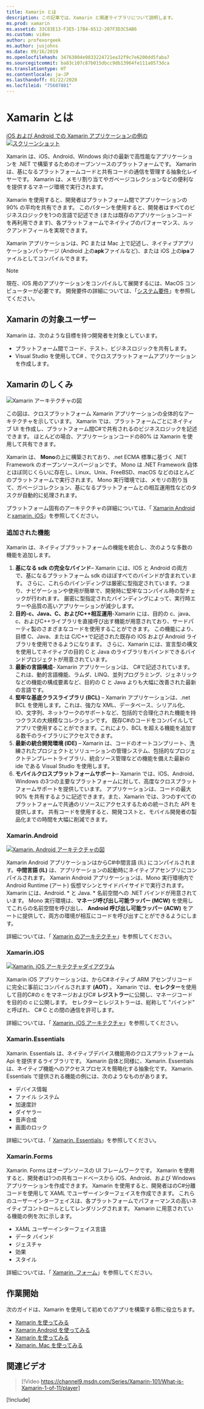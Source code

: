 ```yaml
---
title: Xamarin とは
description: この記事では、Xamarin と関連ライブラリについて説明します。
ms.prod: xamarin
ms.assetid: 33C83E13-F3E5-17B4-6512-207F3D3C5AB6
ms.custom: video
author: profexorgeek
ms.author: jusjohns
ms.date: 09/16/2019
ms.openlocfilehash: 34763804e9833224721ea32f9c7e6200dd5faba7
ms.sourcegitcommit: ba83c107c87b015dbcc9db13964fe111a0573dca
ms.translationtype: HT
ms.contentlocale: ja-JP
ms.lasthandoff: 01/22/2020
ms.locfileid: "75607881"
---
```

# <a name="what-is-xamarin"></a>Xamarin とは

[iOS および Android での Xamarin アプリケーションの例の ![スクリーンショット](what-is-xamarin-images/xamarin-app-cropped.png)](what-is-xamarin-images/xamarin-app.png#lightbox)

Xamarin は、iOS、Android、Windows 向けの最新で高性能なアプリケーションを .NET で構築するためのオープンソースのプラットフォームです。 Xamarin は、基になるプラットフォームコードと共有コードの通信を管理する抽象化レイヤーです。 Xamarin は、メモリ割り当てやガベージコレクションなどの便利なを提供するマネージ環境で実行されます。

Xamarin を使用すると、開発者はプラットフォーム間でアプリケーションの90% の平均を共有できます。 このパターンを使用すると、開発者はすべてのビジネスロジックを1つの言語で記述でき (または既存のアプリケーションコードを再利用できます)、各プラットフォームでネイティブのパフォーマンス、ルックアンドフィールを実現できます。

Xamarin アプリケーションは、PC または Mac 上で記述し、ネイティブアプリケーションパッケージ (Android 上の**apk**ファイルなど)、または iOS 上の**ipa**ファイルとしてコンパイルできます。

> [!NOTE]
> 現在、iOS 用のアプリケーションをコンパイルして展開するには、MacOS コンピューターが必要です。 開発要件の詳細については、「[システム要件](~/cross-platform/get-started/requirements.md#macos-requirements)」を参照してください。

## <a name="who-xamarin-is-for"></a>Xamarin の対象ユーザー

Xamarin は、次のような目標を持つ開発者を対象としています。

- プラットフォーム間でコード、テスト、ビジネスロジックを共有します。
- Visual Studio を使用してC# 、でクロスプラットフォームアプリケーションを作成します。

## <a name="how-xamarin-works"></a>Xamarin のしくみ

![Xamarin アーキテクチャの図](what-is-xamarin-images/xamarin-architecture.png)

この図は、クロスプラットフォーム Xamarin アプリケーションの全体的なアーキテクチャを示しています。 Xamarin では、プラットフォームごとにネイティブ UI を作成し、プラットフォーム間C#で共有されるのビジネスロジックを記述できます。 ほとんどの場合、アプリケーションコードの80% は Xamarin を使用して共有できます。

Xamarin は、 **Mono**の上に構築されており、.net ECMA 標準に基づく .NET Framework のオープンソースバージョンです。 Mono は .NET Framework 自体とほぼ同じくらいに存在し、Linux、Unix、FreeBSD、macOS などのほとんどのプラットフォームで実行されます。 Mono 実行環境では、メモリの割り当て、ガベージコレクション、基になるプラットフォームとの相互運用性などのタスクが自動的に処理されます。

プラットフォーム固有のアーキテクチャの詳細については、「 [Xamarin Android](#xamarinandroid)と[xamarin. iOS](#xamarinios)」を参照してください。

### <a name="added-features"></a>追加された機能

Xamarin は、ネイティブプラットフォームの機能を統合し、次のような多数の機能を追加します。

1. **基になる sdk の完全なバインド**– Xamarin には、IOS と Android の両方で、基になるプラットフォーム sdk のほぼすべてのバインドが含まれています。 さらに、これらのバインディングは厳密に型指定されています。つまり、ナビゲーションや使用が簡単で、開発時に堅牢なコンパイル時の型チェックが行われます。 厳密に型指定されたバインディングによって、実行時エラーや品質の高いアプリケーションが減少します。
1. **目的-c、Java、C、およびC++相互運用**-Xamarin には、目的の c、java、c、およびC++ライブラリを直接呼び出す機能が用意されており、サードパーティ製のさまざまなコードを使用することができます。 この機能により、目標 C、Java、または C/C++で記述された既存の IOS および Android ライブラリを使用できるようになります。 さらに、Xamarin には、宣言型の構文を使用してネイティブの目的 C と Java のライブラリをバインドできるバインドプロジェクトが用意されています。
1. **最新の言語構成**– Xamarin アプリケーションは、 C#で記述されています。これは、動的言語機能、ラムダ、LINQ、並列プログラミング、ジェネリックなどの機能の構成要素など、目的の C と Java よりも大幅に改善された最新の言語です。
1. **堅牢な基底クラスライブラリ (BCL)** – Xamarin アプリケーションは、.net BCL を使用します。これは、強力な XML、データベース、シリアル化、IO、文字列、ネットワークのサポートなど、包括的で合理化された機能を持つクラスの大規模なコレクションです。 既存C#のコードをコンパイルしてアプリで使用することができます。これにより、BCL を超える機能を追加する数千のライブラリにアクセスできます。
1. **最新の統合開発環境 (IDE)** – Xamarin は、コードのオートコンプリート、洗練されたプロジェクトとソリューションの管理システム、包括的なプロジェクトテンプレートライブラリ、統合ソース管理などの機能を備えた最新の ide である Visual Studio を使用します。
1. **モバイルクロスプラットフォームサポート**– Xamarin では、IOS、Android、Windows の3つの主要なプラットフォームに対して、高度なクロスプラットフォームサポートを提供しています。 アプリケーションは、コードの最大90% を共有するように記述できます。また、Xamarin では、3つのすべてのプラットフォームで共通のリソースにアクセスするための統一された API を提供します。 共有コードを使用すると、開発コストと、モバイル開発者の製品化までの時間を大幅に削減できます。

### <a name="xamarinandroid"></a>Xamarin.Android

[![Xamarin. Android アーキテクチャの図](what-is-xamarin-images/android-architecture-cropped.png)](what-is-xamarin-images/android-architecture.png#lightbox)

Xamarin Android アプリケーションはからC#中間言語 (IL) にコンパイルされます。**中間言語 (IL)** は、アプリケーションの起動時にネイティブアセンブリにコンパイルされます。 Xamarin Android アプリケーションは、Mono 実行環境内で Android Runtime (アート) 仮想マシンとサイドバイサイドで実行されます。 Xamarin には、Android. * と Java. * 名前空間への .NET バインドが用意されています。 Mono 実行環境は、**マネージ呼び出し可能ラッパー (MCW)** を使用してこれらの名前空間を呼び出し、 **Android 呼び出し可能ラッパー (ACW)** をアートに提供して、両方の環境が相互にコードを呼び出すことができるようにします。

詳細については、「 [Xamarin のアーキテクチャ](~/android/internals/architecture.md)」を参照してください。

### <a name="xamarinios"></a>Xamarin.iOS

[![Xamarin. iOS アーキテクチャダイアグラム](what-is-xamarin-images/ios-architecture-cropped.png)](what-is-xamarin-images/ios-architecture.png#lightbox)

Xamarin iOS アプリケーションは、からC#ネイティブ ARM アセンブリコードに完全に事前にコンパイルされます **(AOT)** 。 Xamarin では、**セレクター**を使用して目的C#の c をマネージおよびC# **レジストラー**に公開し、マネージコードを目的の c に公開します。 セレクターとレジストラーは、総称して "バインド" と呼ばれ、 C# C との間の通信を許可します。

詳細については、「 [Xamarin. iOS アーキテクチャ](~/ios/internals/architecture.md)」を参照してください。

### <a name="xamarinessentials"></a>Xamarin.Essentials

Xamarin. Essentials は、ネイティブデバイス機能用のクロスプラットフォーム Api を提供するライブラリです。 Xamarin 自体と同様に、Xamarin. Essentials は、ネイティブ機能へのアクセスプロセスを簡略化する抽象化です。 Xamarin. Essentials で提供される機能の例には、次のようなものがあります。

- デバイス情報
- ファイル システム
- 加速度計
- ダイヤラー
- 音声合成
- 画面のロック

詳細については、「 [Xamarin. Essentials](~/essentials/index.md)」を参照してください。

### <a name="xamarinforms"></a>Xamarin.Forms

Xamarin. Forms はオープンソースの UI フレームワークです。 Xamarin を使用すると、開発者は1つの共有コードベースから iOS、Android、および Windows アプリケーションを作成できます。 Xamarin を使用すると、開発者はのC#分離コードを使用して XAML でユーザーインターフェイスを作成できます。 これらのユーザーインターフェイスは、各プラットフォームでパフォーマンスの高いネイティブコントロールとしてレンダリングされます。 Xamarin に用意されている機能の例を次に示します。

- XAML ユーザーインターフェイス言語
- データ バインド
- ジェスチャ
- 効果
- スタイル

詳細については、「 [Xamarin. フォーム](~/xamarin-forms/index.yml)」を参照してください。

## <a name="get-started"></a>作業開始

次のガイドは、Xamarin を使用して初めてのアプリを構築する際に役立ちます。

- [Xamarin を使ってみる](~/xamarin-forms/index.yml)
- [Xamarin Android を使ってみる](~/android/index.yml)
- [Xamarin を使ってみる](~/ios/index.yml)
- [Xamarin. Mac を使ってみる](~/mac/index.yml)

## <a name="related-video"></a>関連ビデオ

> [!Video https://channel9.msdn.com/Series/Xamarin-101/What-is-Xamarin-1-of-11/player]

[!include[](~/essentials/includes/xamarin-show-essentials.md)]
